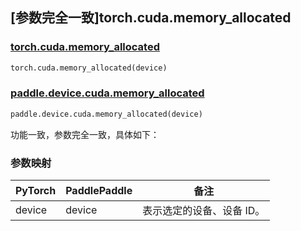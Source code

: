## [参数完全一致]torch.cuda.memory_allocated

### [torch.cuda.memory_allocated](https://pytorch.org/docs/stable/generated/torch.cuda.memory_allocated.html#torch.cuda.memory_allocated)

```python
torch.cuda.memory_allocated(device)
```

### [paddle.device.cuda.memory_allocated](https://www.paddlepaddle.org.cn/documentation/docs/zh/api/paddle/device/cuda/memory_allocated_cn.html)

```python
paddle.device.cuda.memory_allocated(device)
```

功能一致，参数完全一致，具体如下：
### 参数映射
| PyTorch       | PaddlePaddle | 备注                                                   |
| ------------- | ------------ | ------------------------------------------------------ |
| device        | device            | 表示选定的设备、设备 ID。|
